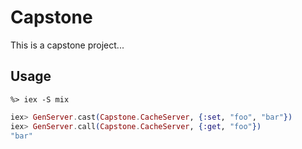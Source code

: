 # Capstone

This is a capstone project...

## Usage

```
%> iex -S mix
```

```elixir
iex> GenServer.cast(Capstone.CacheServer, {:set, "foo", "bar"})
iex> GenServer.call(Capstone.CacheServer, {:get, "foo"})
"bar"
```
